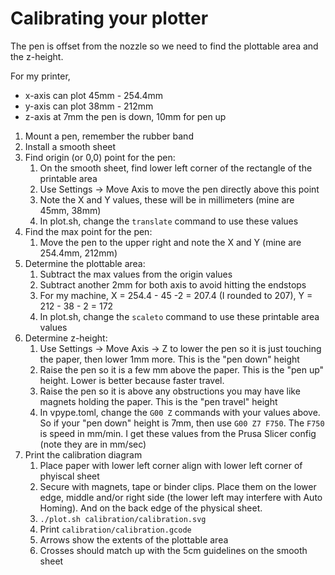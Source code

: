 # Calibrating your plotter

The pen is offset from the nozzle so we need to find the plottable area and the z-height.

For my printer,
* x-axis can plot 45mm - 254.4mm
* y-axis can plot 38mm - 212mm
* z-axis at 7mm the pen is down, 10mm for pen up

1. Mount a pen, remember the rubber band
2. Install a smooth sheet
3. Find origin (or 0,0) point for the pen:
	1. On the smooth sheet, find lower left corner of the rectangle of the printable area
	2. Use Settings -> Move Axis to move the pen directly above this point
	3. Note the X and Y values, these will be in millimeters (mine are 45mm, 38mm)
	3. In plot.sh, change the `translate` command to use these values
4. Find the max point for the pen:
	1. Move the pen to the upper right and note the X and Y (mine are 254.4mm, 212mm)
5. Determine the plottable area:
	1. Subtract the max values from the origin values
	2. Subtract another 2mm for both axis to avoid hitting the endstops
	3. For my machine, X = 254.4 - 45 -2 = 207.4 (I rounded to 207), Y = 212 - 38 - 2 = 172
	4. In plot.sh, change the `scaleto` command to use these printable area values
6. Determine z-height:
	1. Use Settings -> Move Axis -> Z to lower the pen so it is just touching the paper, then lower 1mm more. This is the "pen down" height
	2. Raise the pen so it is a few mm above the paper. This is the "pen up" height. Lower is better because faster travel.
	3. Raise the pen so it is above any obstructions you may have like magnets holding the paper. This is the "pen travel" height
	4. In vpype.toml, change the `G00 Z` commands with your values above. So if your "pen down" height is 7mm, then use `G00 Z7 F750`. The `F750` is speed in mm/min. I get these values from the Prusa Slicer config (note they are in mm/sec)
7. Print the calibration diagram
	1. Place paper with lower left corner align with lower left corner of phyiscal sheet
	2. Secure with magnets, tape or binder clips. Place them on the lower edge, middle and/or right side (the lower left may interfere with Auto Homing). And on the back edge of the physical sheet.
	3. `./plot.sh calibration/calibration.svg`
	4. Print `calibration/calibration.gcode`
	5. Arrows show the extents of the plottable area
	5. Crosses should match up with the 5cm guidelines on the smooth sheet
